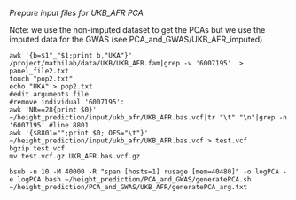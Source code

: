 *Prepare input files for UKB_AFR PCA*

Note: we use the non-imputed dataset to get the PCAs but we use the imputed data for the GWAS (see PCA_and_GWAS/UKB_AFR_imputed)
```
awk '{b=$1"_"$1;print b,"UKA"}' /project/mathilab/data/UKB/UKB_AFR.fam|grep -v '6007195'  > panel_file2.txt
touch "pop2.txt"
echo "UKA" > pop2.txt
#edit arguments file
#remove individual '6007195':
awk 'NR==28{print $0}' ~/height_prediction/input/ukb_afr/UKB_AFR.bas.vcf|tr "\t" "\n"|grep -n '6007195' #line 8801
awk '{$8801="";print $0; OFS="\t"}' ~/height_prediction/input/ukb_afr/UKB_AFR.bas.vcf > test.vcf
bgzip test.vcf
mv test.vcf.gz UKB_AFR.bas.vcf.gz

bsub -n 10 -M 40000 -R "span [hosts=1] rusage [mem=40480]" -o logPCA -e logPCA bash ~/height_prediction/PCA_and_GWAS/generatePCA.sh ~/height_prediction/PCA_and_GWAS/UKB_AFR/generatePCA_arg.txt
```

